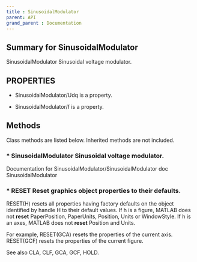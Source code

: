 ```yaml
---
title : SinusoidalModulator
parent: API
grand_parent : Documentation
---
```

## Summary for SinusoidalModulator
SinusoidalModulator Sinusoidal voltage modulator.
## PROPERTIES
* SinusoidalModulator/Udq is a property.

* SinusoidalModulator/f is a property.

## Methods
Class methods are listed below. Inherited methods are not included.
### * SinusoidalModulator Sinusoidal voltage modulator.
Documentation for SinusoidalModulator/SinusoidalModulator
doc SinusoidalModulator

### * RESET  Reset graphics object properties to their defaults.
RESET(H) resets all properties having factory defaults on the object
identified by handle H to their default values. If h is a figure, MATLAB
does not **reset** PaperPosition, PaperUnits, Position, Units or WindowStyle.
If h is an axes, MATLAB does not **reset** Position and Units.

For example,
RESET(GCA) resets the properties of the current axis.
RESET(GCF) resets the properties of the current figure.

See also CLA, CLF, GCA, GCF, HOLD.

